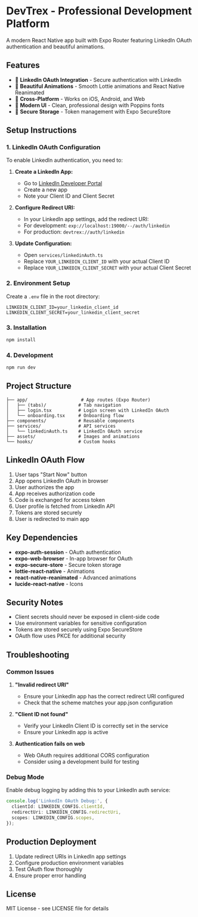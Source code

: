 # DevTrex - Professional Development Platform

A modern React Native app built with Expo Router featuring LinkedIn OAuth authentication and beautiful animations.

## Features

- 🚀 **LinkedIn OAuth Integration** - Secure authentication with LinkedIn
- 🎨 **Beautiful Animations** - Smooth Lottie animations and React Native Reanimated
- 📱 **Cross-Platform** - Works on iOS, Android, and Web
- 🎯 **Modern UI** - Clean, professional design with Poppins fonts
- 🔐 **Secure Storage** - Token management with Expo SecureStore

## Setup Instructions

### 1. LinkedIn OAuth Configuration

To enable LinkedIn authentication, you need to:

1. **Create a LinkedIn App:**
   - Go to [LinkedIn Developer Portal](https://www.linkedin.com/developers/)
   - Create a new app
   - Note your Client ID and Client Secret

2. **Configure Redirect URI:**
   - In your LinkedIn app settings, add the redirect URI:
   - For development: `exp://localhost:19000/--/auth/linkedin`
   - For production: `devtrex://auth/linkedin`

3. **Update Configuration:**
   - Open `services/linkedinAuth.ts`
   - Replace `YOUR_LINKEDIN_CLIENT_ID` with your actual Client ID
   - Replace `YOUR_LINKEDIN_CLIENT_SECRET` with your actual Client Secret

### 2. Environment Setup

Create a `.env` file in the root directory:

```env
LINKEDIN_CLIENT_ID=your_linkedin_client_id
LINKEDIN_CLIENT_SECRET=your_linkedin_client_secret
```

### 3. Installation

```bash
npm install
```

### 4. Development

```bash
npm run dev
```

## Project Structure

```
├── app/                    # App routes (Expo Router)
│   ├── (tabs)/            # Tab navigation
│   ├── login.tsx          # Login screen with LinkedIn OAuth
│   └── onboarding.tsx     # Onboarding flow
├── components/            # Reusable components
├── services/              # API services
│   └── linkedinAuth.ts    # LinkedIn OAuth service
├── assets/                # Images and animations
└── hooks/                 # Custom hooks
```

## LinkedIn OAuth Flow

1. User taps "Start Now" button
2. App opens LinkedIn OAuth in browser
3. User authorizes the app
4. App receives authorization code
5. Code is exchanged for access token
6. User profile is fetched from LinkedIn API
7. Tokens are stored securely
8. User is redirected to main app

## Key Dependencies

- **expo-auth-session** - OAuth authentication
- **expo-web-browser** - In-app browser for OAuth
- **expo-secure-store** - Secure token storage
- **lottie-react-native** - Animations
- **react-native-reanimated** - Advanced animations
- **lucide-react-native** - Icons

## Security Notes

- Client secrets should never be exposed in client-side code
- Use environment variables for sensitive configuration
- Tokens are stored securely using Expo SecureStore
- OAuth flow uses PKCE for additional security

## Troubleshooting

### Common Issues

1. **"Invalid redirect URI"**
   - Ensure your LinkedIn app has the correct redirect URI configured
   - Check that the scheme matches your app.json configuration

2. **"Client ID not found"**
   - Verify your LinkedIn Client ID is correctly set in the service
   - Ensure your LinkedIn app is active

3. **Authentication fails on web**
   - Web OAuth requires additional CORS configuration
   - Consider using a development build for testing

### Debug Mode

Enable debug logging by adding this to your LinkedIn auth service:

```typescript
console.log('LinkedIn OAuth Debug:', {
  clientId: LINKEDIN_CONFIG.clientId,
  redirectUri: LINKEDIN_CONFIG.redirectUri,
  scopes: LINKEDIN_CONFIG.scopes,
});
```

## Production Deployment

1. Update redirect URIs in LinkedIn app settings
2. Configure production environment variables
3. Test OAuth flow thoroughly
4. Ensure proper error handling

## License

MIT License - see LICENSE file for details